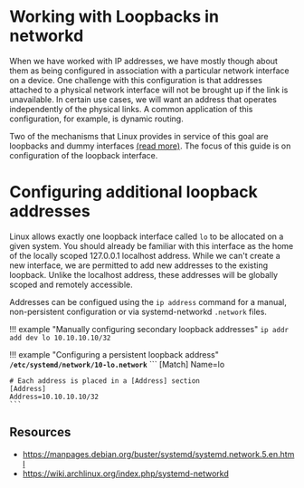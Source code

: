 # Working with Loopbacks in networkd

When we have worked with IP addresses, we have mostly though about them as being configured in association with a particular network interface on a device. One challenge with this configuration is that addresses attached to a physical network interface will not be brought up if the link is unavailable. In certain use cases, we will want an address that operates independently of the physical links. A common application of this configuration, for example, is dynamic routing. 

Two of the mechanisms that Linux provides in service of this goal are loopbacks and dummy interfaces [(read more)](/resources/dummy-interfaces). The focus of this guide is on configuration of the loopback interface.

# Configuring additional loopback addresses
Linux allows exactly one loopback interface called `lo` to be allocated on a given system. You should already be familiar with this interface as the home of the locally scoped 127.0.0.1 localhost address. While we can't create a new interface, we are permitted to add new addresses to the existing loopback. Unlike the localhost address, these addresses will be globally scoped and remotely accessible.

Addresses can be configued using the `ip address` command for a manual, non-persistent configuration or via systemd-networkd `.network` files.

!!! example "Manually configuring secondary loopback addresses"
    ```
    ip addr add dev lo 10.10.10.10/32
    ```

!!! example "Configuring a persistent loopback address"
    __`/etc/systemd/network/10-lo.network`__
    ```
    [Match]
    Name=lo

    # Each address is placed in a [Address] section
    [Address]
    Address=10.10.10.10/32
    ```

## Resources
* https://manpages.debian.org/buster/systemd/systemd.network.5.en.html
* https://wiki.archlinux.org/index.php/systemd-networkd

